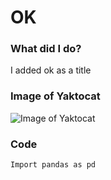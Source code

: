 # OK

### What did I do? 
I added ok as a title

### Image of Yaktocat
![Image of Yaktocat](https://octodex.github.com/images/yaktocat.png)

### Code
```
Import pandas as pd
```
